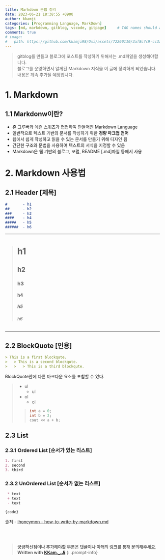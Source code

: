 ```yaml
---
title: Markdown 문법 정리
date: 2023-06-21 18:38:55 +0900
author: kkamji
categories: [Programming Language, MarkDown]
tags: [md, markdown, gitblog, vscode, gitpage]     # TAG names should always be lowercase
comments: true
# image:
#   path: https://github.com/kkamji98/Oxi/assets/72260110/3af8c7c9-cc3a-4fed-84d5-c736bad8ba53
---
```


> gitblog를 만들고 블로그에 포스트를 작성하기 위해서는 .md파일을 생성해야합니다.  
> 블로그를 운영하면서 알게된 Markdown 지식을 이 글에 정리하게 되었습니다.  
> 내용은 계속 추가될 예정입니다.  


# 1. Markdown
## 1.1 Markdonw이란?
- 존 그루버와 에런 스워츠가 협업하여 만들어진 Markdown Language
- 일반적으로 텍스트 기반의 문서를 작성하기 위한 **경량 마크업 언어**
- 웹에서 쉽게 작성하고 읽을 수 있는 문서를 만들기 위해 디자인 됨
- 간단한 구조와 문법을 사용하여 텍스트의 서식을 지정할 수 있음
- Markdown은 웹 기반의 블로그, 포럼, README [.md]파일 등에서 사용


# 2. Markdown 사용법
## 2.1 Header [제목]

``` markdown
#       - h1
##      - h2
###     - h3
####    - h4
#####   - h5
######  - h6
```

- - -

> #       h1
> ##      h2
> ###     h3
> ####    h4
> #####   h5
> ######  h6

- - -
## 2.2 BlockQuote [인용]
``` markdown
> This is a first blockqute.
>	> This is a second blockqute.
>	>	> This is a third blockqute.
```

BlockQuote안에 다른 마크다운 요소를 포함할 수 있다.
>
> - ul
>   - ul
> - ol
>   - ol
> > ``` c++
> > int a = 0;
> > int b = 2;
> > cout << a + b; 
> > ```

## 2.3 List

### 2.3.1 Ordered List [순서가 있는 리스트]

``` markdown
1. first
2. second
3. third
```

### 2.3.2 UnOrdered List [순서가 없는 리스트]

``` markdown
 * text
 + text
 - text
```

<pre><code>{code}</code></pre>

출처 - [ihoneymon - how-to-write-by-markdown.md](https://gist.github.com/ihoneymon/652be052a0727ad59601)

<br><br>

> **궁금하신점이나 추가해야할 부분은 댓글이나 아래의 링크를 통해 문의해주세요.**  
> **Written with [KKam.\_\.Ji](https://www.instagram.com/kkam._.ji/)**
{: .prompt-info}